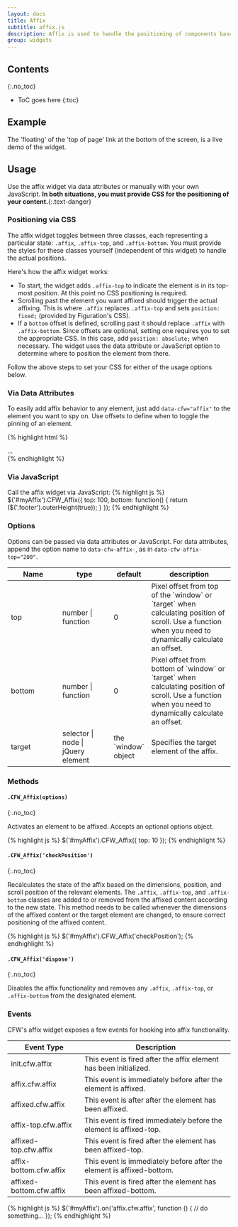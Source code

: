 ```yaml
---
layout: docs
title: Affix
subtitle: affix.js
description: Affix is used to handle the positioning of components based on the scroll position of the window with top and bottom boundaries.
group: widgets
---
```


## Contents
{:.no_toc}

* ToC goes here
{:toc}

## Example
The 'floating' of the 'top of page' link at the bottom of the screen, is a live demo of the widget.

## Usage

Use the affix widget via data attributes or manually with your own JavaScript. **In both situations, you must provide CSS for the positioning of your content.**{:.text-danger}

### Positioning via CSS

The affix widget toggles between three classes, each representing a particular state: `.affix`, `.affix-top`, and `.affix-bottom`. You must provide the styles for these classes yourself (independent of this widget) to handle the actual positions.

Here's how the affix widget works:

- To start, the widget adds `.affix-top` to indicate the element is in its top-most position. At this point no CSS positioning is required.
- Scrolling past the element you want affixed should trigger the actual affixing. This is where `.affix` replaces `.affix-top` and sets `position: fixed;` (provided by Figuration's CSS).
- If a `bottom` offset is defined, scrolling past it should replace `.affix` with `.affix-bottom`. Since offsets are optional, setting one requires you to set the appropriate CSS. In this case, add `position: absolute;` when necessary. The widget uses the data attribute or JavaScript option to determine where to position the element from there.

Follow the above steps to set your CSS for either of the usage options below.

### Via Data Attributes

To easily add affix behavior to any element, just add `data-cfw="affix"` to the element you want to spy on. Use offsets to define when to toggle the pinning of an element.

{% highlight html %}
<div data-cfw="affix" data-cfw-affix-top="60" data-cfw-affix-bottom="200">
  ...
</div>
{% endhighlight %}

### Via JavaScript

Call the affix widget via JavaScript:
{% highlight js %}
$('#myAffix').CFW_Affix({
    top: 100,
    bottom: function() {
        return ($('.footer').outerHeight(true));
    }
});
{% endhighlight %}

### Options

Options can be passed via data attributes or JavaScript. For data attributes, append the option name to `data-cfw-affix-`, as in `data-cfw-affix-top="200"`.

<div class="table-scroll">
    <table class="table table-bordered table-striped">
        <thead>
            <tr>
                <th style="width: 100px;">Name</th>
                <th style="width: 100px;">type</th>
                <th style="width: 50px;">default</th>
                <th>description</th>
            </tr>
        </thead>
        <tbody>
            <tr>
                <td>top</td>
                <td>number | function</td>
                <td>0</td>
                <td>Pixel offset from top of the `window` or `target` when calculating position of scroll. Use a function when you need to dynamically calculate an offset.</td>
            </tr>
            <tr>
                <td>bottom</td>
                <td>number | function</td>
                <td>0</td>
                <td>Pixel offset from bottom of `window` or `target` when calculating position of scroll. Use a function when you need to dynamically calculate an offset.</td>
            </tr>
            <tr>
                <td>target</td>
                <td>selector | node | jQuery element</td>
                <td>the `window` object</td>
                <td>Specifies the target element of the affix.</td>
            </tr>
        </tbody>
    </table>
</div>

### Methods

#### `.CFW_Affix(options)`
{:.no_toc}

Activates an element to be affixed. Accepts an optional options object.

{% highlight js %}
$('#myAffix').CFW_Affix({
    top: 10
});
{% endhighlight %}

#### `.CFW_Affix('checkPosition')`
{:.no_toc}

Recalculates the state of the affix based on the dimensions, position, and scroll position of the relevant elements. The `.affix`, `.affix-top`, and `.affix-bottom` classes are added to or removed from the affixed content according to the new state. This method needs to be called whenever the dimensions of the affixed content or the target element are changed, to ensure correct positioning of the affixed content.

{% highlight js %}
$('#myAffix').CFW_Affix('checkPosition');
{% endhighlight %}

#### `.CFW_Affix('dispose')`
{:.no_toc}

Disables the affix functionality and removes any `.affix`, `.affix-top`, or `.affix-bottom` from the designated element.

### Events

CFW's affix widget exposes a few events for hooking into affix functionality.

<div class="table-scroll">
    <table class="table table-bordered table-striped">
        <thead>
            <tr>
                <th style="width: 150px;">Event Type</th>
                <th>Description</th>
            </tr>
        </thead>
        <tbody>
            <tr>
                <td>init.cfw.affix</td>
                <td>This event is fired after the affix element has been initialized.</td>
            </tr>
            <tr>
                <td>affix.cfw.affix</td>
                <td>This event is immediately before after the element is affixed.</td>
            </tr>
            <tr>
                <td>affixed.cfw.affix</td>
                <td>This event is after after the element has been affixed.</td>
            </tr>
            <tr>
                <td>affix-top.cfw.affix</td>
                <td>This event is fired immediately before the element is affixed-top.</td>
            </tr>
            <tr>
                <td>affixed-top.cfw.affix</td>
                <td>This event is fired after the element has been affixed-top.</td>
            </tr>
            <tr>
                <td>affix-bottom.cfw.affix</td>
                <td>This event is immediately before after the element is affixed-bottom.</td>
            </tr>
            <tr>
                <td>affixed-bottom.cfw.affix</td>
                <td>This event is fired after the element has been affixed-bottom.</td>
            </tr>
        </tbody>
    </table>
</div>

{% highlight js %}
$('#myAffix').on('affix.cfw.affix', function () {
  // do something...
});
{% endhighlight %}